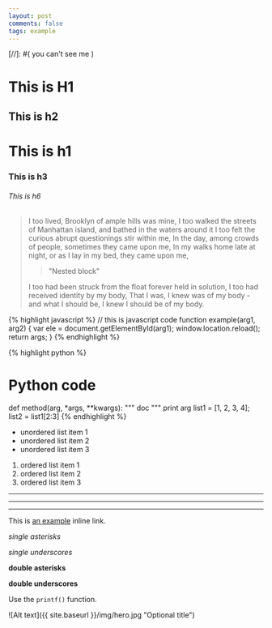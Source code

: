 ```yaml
---
layout: post
comments: false
tags: example
---
```


[//]: #( you can't see me )
<!-- you can't see me too -->

<!-- more -->

This is H1
==========


This is h2
----------

# This is h1

### This is h3

###### This is h6

> I too lived, Brooklyn of ample hills was mine,
> I too walked the streets of Manhattan island, and bathed in the waters around it
> I too felt the curious abrupt questionings stir within me,
> In the day, among crowds of people, sometimes they came upon me,
> In my walks home late at night, or as I lay in my bed, they came upon me,
>
> > "Nested block"
>
> I too had been struck from the float forever held in solution,
> I too had received identity by my body,
> That I was, I knew was of my body - and what I should be, I knew I should be of my body.

{% highlight javascript %}
// this is javascript code
function example(arg1, arg2) {
  var ele = document.getElementById(arg1);
  window.location.reload();
  return args;
}
{% endhighlight %}

{% highlight python %}
# Python code
def method(arg, *args, **kwargs):
    """ doc """
    print arg
    list1 = [1, 2, 3, 4];
    list2 = list1[2:3]
{% endhighlight %}


* unordered list item 1
* unordered list item 2
* unordered list item 3

1. ordered list item 1
1. ordered list item 2
1. ordered list item 3

***
---
___
This is [an example](http://example.com/ "Title") inline link.

*single asterisks*

_single underscores_

**double asterisks**

__double underscores__

Use the `printf()` function.

![Alt text]({{ site.baseurl }}/img/hero.jpg "Optional title")
